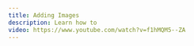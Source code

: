 ```yaml
---
title: Adding Images
description: Learn how to 
video: https://www.youtube.com/watch?v=f1hMQM5--ZA
---
```

